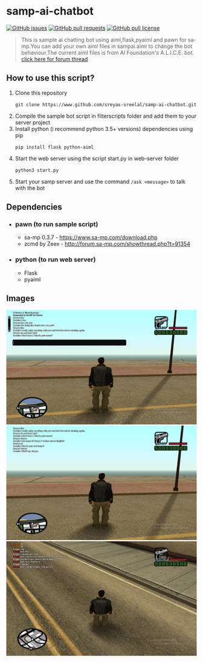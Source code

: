 # samp-ai-chatbot
[![GitHub issues](https://img.shields.io/github/issues/Sreyas-Sreelal/samp-ai-chatbot.svg)]() [![GitHub pull requests](https://img.shields.io/github/issues-pr-raw/sreyas-sreelal/samp-ai-chatbot.svg)]() [![GitHub pull license](https://img.shields.io/github/license/sreyas-sreelal/samp-ai-chatbot.svg)]()
>This is  sample ai chatting bot using aiml,flask,pyaiml and pawn for sa-mp.You can add your own aiml files in sampai.aiml to change the bot behaviour.The current aiml files is from AI Foundation's A.L.I.C.E. bot.
[click here for forum thread](http://forum.sa-mp.com/showthread.php?p=4016115)
## How to use this script?
1. Clone this repository
   ```
   git clone https://www.github.com/sreyas-sreelal/samp-ai-chatbot.git
   ``` 
2. Compile the sample bot script in filterscripts folder and add them to your server project
3. Install python (i recommend python 3.5+ versions) dependencies using pip
    ```
    pip install flask python-aiml
    ```
4. Start the web server using the script start.py in web-server folder
    ```
    python3 start.py
    ```
5. Start your samp server and use the command `/ask <message>` to talk with the bot
## Dependencies
* ### pawn (to run sample script)
  * sa-mp 0.3.7  - https://www.sa-mp.com/download.php
  * zcmd by Zeex - http://forum.sa-mp.com/showthread.php?t=91354
* ### python (to run web server)
  * Flask
  * pyaiml
## Images
![alt text](https://github.com/Sreyas-Sreelal/samp-ai-chatbot/blob/master/pics/pic1.png?raw=true "Pic 1")
![alt text](https://github.com/Sreyas-Sreelal/samp-ai-chatbot/blob/master/pics/pic2.png?raw=true "Pic 2")
![alt text](https://github.com/Sreyas-Sreelal/samp-ai-chatbot/blob/master/pics/pic3.png?raw=true "Pic 3")

